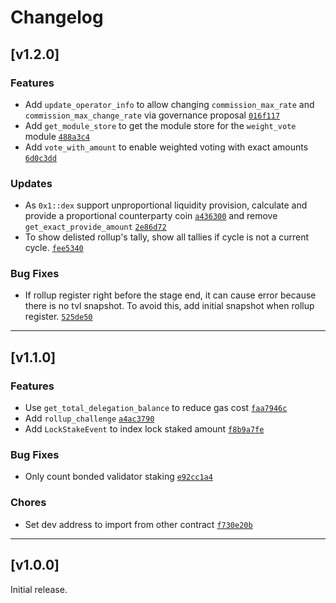 # Changelog

## [v1.2.0]

### Features

- Add `update_operator_info` to allow changing `commission_max_rate` and `commission_max_change_rate` via governance proposal [`016f117`](https://github.com/initia-labs/vip-contract/commit/016f117c9cf4c5dcb673afb3258ab9076c2138f3)
- Add `get_module_store` to get the module store for the `weight_vote` module [`488a3c4`](https://github.com/initia-labs/vip-contract/commit/488a3c451c36994cd676fcfd53776eb01e0eee9e)
- Add `vote_with_amount` to enable weighted voting with exact amounts [`6d0c3dd`](https://github.com/initia-labs/vip-contract/commit/6d0c3dd48854457131278afc0aa5df7115c32fb4)

### Updates

- As `0x1::dex` support unproportional liquidity provision, calculate and provide a proportional counterparty coin [`a436300`](https://github.com/initia-labs/vip-contract/commit/a436300372dcfc6fdc355c21614cdc167b4b1fb5) and remove `get_exact_provide_amount` [`2e86d72`](https://github.com/initia-labs/vip-contract/commit/2e86d72d96ecf62c1409218a42aa67f25663a58c)
- To show delisted rollup's tally, show all tallies if cycle is not a current cycle. [`fee5340`](https://github.com/initia-labs/vip-contract/commit/fee534072554be1ee1f1d4a0a4ad96870234f7b2)

### Bug Fixes

- If rollup register right before the stage end, it can cause error because there is no tvl snapshot. To avoid this, add initial snapshot when rollup register. [`525de50`](https://github.com/initia-labs/vip-contract/commit/525de5010d94be606b337fb4f81376958ac4ac56)

---

## [v1.1.0]

### Features

- Use `get_total_delegation_balance` to reduce gas cost [`faa7946c`](https://github.com/initia-labs/vip-contract/commit/faa7946cab1883d3d52a17d456116f0f6278f49d)
- Add `rollup_challenge` [`a4ac3790`](https://github.com/initia-labs/vip-contract/commit/a4ac3790e81ab9bf018e6653a734516c65c1eecb)
- Add `LockStakeEvent` to index lock staked amount [`f8b9a7fe`](https://github.com/initia-labs/vip-contract/commit/f8b9a7fef024ace362fcddbc09ef35d694e471db)

### Bug Fixes

- Only count bonded validator staking [`e92cc1a4`](https://github.com/initia-labs/vip-contract/commit/e92cc1a4c695d2cfa0519a79ad23c5eee983c8b1)

### Chores

- Set dev address to import from other contract [`f730e20b`](https://github.com/initia-labs/vip-contract/commit/f730e20b34e2f737bff105fa2afcf00f013671d1)

---

## [v1.0.0]

Initial release.
